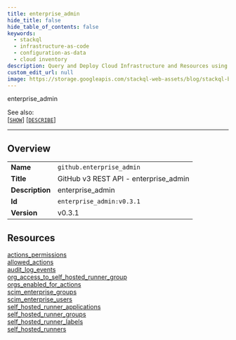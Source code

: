 ```yaml
---
title: enterprise_admin
hide_title: false
hide_table_of_contents: false
keywords:
  - stackql
  - infrastructure-as-code
  - configuration-as-data
  - cloud inventory
description: Query and Deploy Cloud Infrastructure and Resources using SQL
custom_edit_url: null
image: https://storage.googleapis.com/stackql-web-assets/blog/stackql-blog-post-featured-image.png
---
```

enterprise_admin  
    
See also:   
[[` SHOW `]](/docs/language-spec/show) [[` DESCRIBE `]](/docs/language-spec/describe)  
* * * 
## Overview
<table><tbody>
<tr><td><b>Name</b></td><td><code>github.enterprise_admin</code></td></tr>
<tr><td><b>Title</b></td><td>GitHub v3 REST API - enterprise_admin</td></tr>
<tr><td><b>Description</b></td><td>enterprise_admin</td></tr>
<tr><td><b>Id</b></td><td><code>enterprise_admin:v0.3.1</code></td></tr>
<tr><td><b>Version</b></td><td>v0.3.1</td></tr>
</tbody></table>

## Resources
<div class="row">
<div class="providerDocColumn">
<a href="/docs/providers/github/enterprise_admin/actions_permissions">actions_permissions</a><br />
<a href="/docs/providers/github/enterprise_admin/allowed_actions">allowed_actions</a><br />
<a href="/docs/providers/github/enterprise_admin/audit_log_events">audit_log_events</a><br />
<a href="/docs/providers/github/enterprise_admin/org_access_to_self_hosted_runner_group">org_access_to_self_hosted_runner_group</a><br />
<a href="/docs/providers/github/enterprise_admin/orgs_enabled_for_actions">orgs_enabled_for_actions</a><br />
<a href="/docs/providers/github/enterprise_admin/scim_enterprise_groups">scim_enterprise_groups</a><br />
</div>
<div class="providerDocColumn">
<a href="/docs/providers/github/enterprise_admin/scim_enterprise_users">scim_enterprise_users</a><br />
<a href="/docs/providers/github/enterprise_admin/self_hosted_runner_applications">self_hosted_runner_applications</a><br />
<a href="/docs/providers/github/enterprise_admin/self_hosted_runner_groups">self_hosted_runner_groups</a><br />
<a href="/docs/providers/github/enterprise_admin/self_hosted_runner_labels">self_hosted_runner_labels</a><br />
<a href="/docs/providers/github/enterprise_admin/self_hosted_runners">self_hosted_runners</a><br />
</div>
</div>
